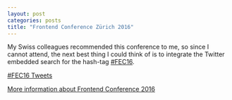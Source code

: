 ```yaml
---
layout: post
categories: posts
title: "Frontend Conference Zürich 2016"
---
```


My Swiss colleagues recommended this conference to me, so since I cannot attend, the next best thing I could think of is to integrate the Twitter embedded search for the hash-tag [#FEC16](https://twitter.com/hashtag/FEC16).

<a class="twitter-timeline" href="https://twitter.com/hashtag/FEC16" data-widget-id="771243625158103041">#FEC16 Tweets</a>
<script>!function(d,s,id){var js,fjs=d.getElementsByTagName(s)[0],p=/^http:/.test(d.location)?'http':'https';if(!d.getElementById(id)){js=d.createElement(s);js.id=id;js.src=p+"://platform.twitter.com/widgets.js";fjs.parentNode.insertBefore(js,fjs);}}(document,"script","twitter-wjs");</script>

[More information about Frontend Conference 2016](https://frontendconf.ch/)
